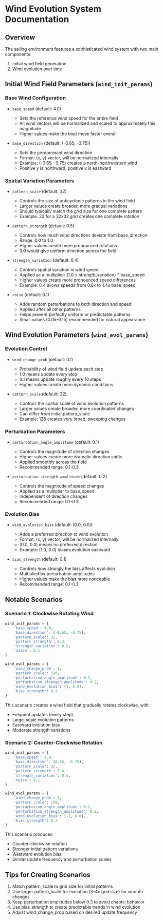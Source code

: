 # Wind Evolution System Documentation

## Overview
The sailing environment features a sophisticated wind system with two main components:
1. Initial wind field generation
2. Wind evolution over time

## Initial Wind Field Parameters (`wind_init_params`)

### Base Wind Configuration
- `base_speed` (default: 4.0)
  - Sets the reference wind speed for the entire field
  - All wind vectors will be normalized and scaled to approximately this magnitude
  - Higher values make the boat move faster overall

- `base_direction` (default: (-0.65, -0.75))
  - Sets the predominant wind direction
  - Format: (x, y) vector, will be normalized internally
  - Example: (-0.65, -0.75) creates a north-northwestern wind
  - Positive y is northward, positive x is eastward

### Spatial Variation Parameters
- `pattern_scale` (default: 32)
  - Controls the size of anticyclonic patterns in the wind field
  - Larger values create broader, more gradual variations
  - Should typically match the grid size for one complete pattern
  - Example: 32 for a 32x32 grid creates one complete rotation

- `pattern_strength` (default: 0.3)
  - Controls how much wind directions deviate from base_direction
  - Range: 0.0 to 1.0
  - Higher values create more pronounced rotations
  - 0.0 would give uniform direction across the field

- `strength_variation` (default: 0.4)
  - Controls spatial variation in wind speed
  - Applied as a multiplier: (1.0 ± strength_variation) * base_speed
  - Higher values create more pronounced speed differences
  - Example: 0.4 allows speeds from 0.6x to 1.4x base_speed

- `noise` (default: 0.1)
  - Adds random perturbations to both direction and speed
  - Applied after all other patterns
  - Helps prevent perfectly uniform or predictable patterns
  - Small values (0.05-0.15) recommended for natural appearance

## Wind Evolution Parameters (`wind_evol_params`)

### Evolution Control
- `wind_change_prob` (default: 0.1)
  - Probability of wind field update each step
  - 1.0 means update every step
  - 0.1 means update roughly every 10 steps
  - Higher values create more dynamic conditions

- `pattern_scale` (default: 32)
  - Controls the spatial scale of wind evolution patterns
  - Larger values create broader, more coordinated changes
  - Can differ from initial pattern_scale
  - Example: 128 creates very broad, sweeping changes

### Perturbation Parameters
- `perturbation_angle_amplitude` (default: 0.1)
  - Controls the magnitude of direction changes
  - Higher values create more dramatic direction shifts
  - Applied smoothly across the field
  - Recommended range: 0.1-0.3

- `perturbation_strength_amplitude` (default: 0.2)
  - Controls the magnitude of speed changes
  - Applied as a multiplier to base_speed
  - Independent of direction changes
  - Recommended range: 0.1-0.3

### Evolution Bias
- `wind_evolution_bias` (default: (0.0, 0.0))
  - Adds a preferred direction to wind evolution
  - Format: (x, y) vector, will be normalized internally
  - (0.0, 0.0) means no preferred direction
  - Example: (1.0, 0.0) biases evolution eastward

- `bias_strength` (default: 0.1)
  - Controls how strongly the bias affects evolution
  - Multiplied by perturbation amplitudes
  - Higher values make the bias more noticeable
  - Recommended range: 0.1-0.3

## Notable Scenarios

### Scenario 1: Clockwise Rotating Wind
```python
wind_init_params = {
    'base_speed': 4.0,
    'base_direction': (-0.65, -0.75),
    'pattern_scale': 32,
    'pattern_strength': 0.3,
    'strength_variation': 0.5,
    'noise': 0.1
}

wind_evol_params = {
    'wind_change_prob': 1,
    'pattern_scale': 128,
    'perturbation_angle_amplitude': 0.2,
    'perturbation_strength_amplitude': 0.2,
    'wind_evolution_bias': (1, 0.0),
    'bias_strength': 0.2
}
```
This scenario creates a wind field that gradually rotates clockwise, with:
- Frequent updates (every step)
- Large-scale evolution patterns
- Eastward evolution bias
- Moderate strength variations

### Scenario 2: Counter-Clockwise Rotation
```python
wind_init_params = {
    'base_speed': 4.0,
    'base_direction': (0.65, -0.75),
    'pattern_scale': 32,
    'pattern_strength': 0.4,
    'strength_variation': 0.5,
    'noise': 0.1
}

wind_evol_params = {
    'wind_change_prob': 1,
    'pattern_scale': 128,
    'perturbation_angle_amplitude': 0.2,
    'perturbation_strength_amplitude': 0.2,
    'wind_evolution_bias': (-1, 0.0),
    'bias_strength': 0.2
}
```
This scenario produces:
- Counter-clockwise rotation
- Stronger initial pattern variations
- Westward evolution bias
- Similar update frequency and perturbation scales

## Tips for Creating Scenarios
1. Match pattern_scale to grid size for initial patterns
2. Use larger pattern_scale for evolution (3-4x grid size) for smooth changes
3. Keep perturbation amplitudes below 0.3 to avoid chaotic behavior
4. Use bias_strength to create predictable trends in wind evolution
5. Adjust wind_change_prob based on desired update frequency 